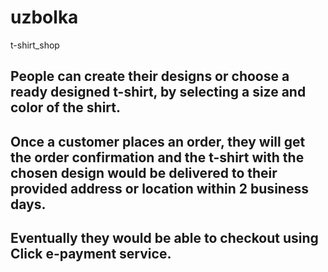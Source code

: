 # uzbolka
t-shirt_shop

## People can create their designs or choose a ready designed t-shirt, by selecting a size and color of the shirt.
## Once a customer places an order, they will get the order confirmation and the t-shirt with the chosen design would be delivered to their provided address or location within 2 business days.
## Eventually they would be able to checkout using Click e-payment service.
